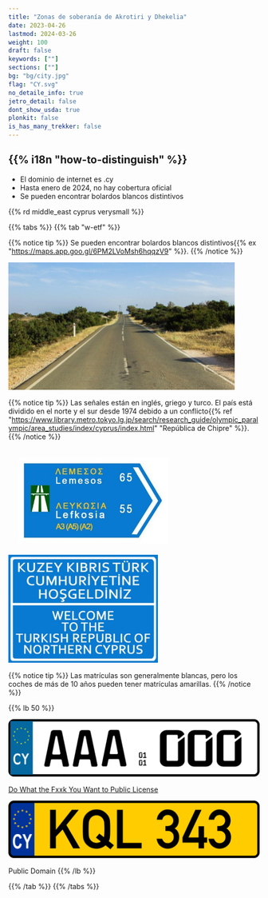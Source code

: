 ```yaml
---
title: "Zonas de soberanía de Akrotiri y Dhekelia"
date: 2023-04-26
lastmod: 2024-03-26
weight: 100
draft: false
keywords: [""]
sections: [""]
bg: "bg/city.jpg"
flag: "CY.svg"
no_detaile_info: true
jetro_detail: false
dont_show_usda: true
plonkit: false
is_has_many_trekker: false
---
```


<div class="main-desciption country-description">
    <h2 class="section-title">{{% i18n "how-to-distinguish" %}}</h2>
    <ul class="rule-list">
        <li>El dominio de internet es <span class="quiz">.cy</span></li>
        <li>Hasta enero de 2024, no hay cobertura oficial</li>
        <li>Se pueden encontrar bolardos blancos distintivos</li>
    </ul>
    {{% rd middle_east cyprus verysmall %}}
</div>

{{% tabs %}}
{{% tab "w-etf" %}}

{{% notice tip %}}
Se pueden encontrar bolardos blancos distintivos{{% ex "https://maps.app.goo.gl/6PM2LVoMsh6hqqzV9" %}}.
{{% /notice %}}

<div class="googlemap-if">
<img src="./cyprus_cavo_greko_national_18.jpg" width="90%">
</div>

{{% notice tip %}}
Las señales están en inglés, griego y turco. El país está dividido en el norte y el sur desde 1974 debido a un conflicto{{% ref "https://www.library.metro.tokyo.lg.jp/search/research_guide/olympic_paralympic/area_studies/index/cyprus/index.html" "República de Chipre" %}}.
{{% /notice %}}

<div class="googlemap-if">
<img src="./bilingual_motorway_direction_sign.jpg" width="300px" style="margin:20px">
<img src="./turkish_republic_northern_cyprus_0.jpg" width="300px">
</div>

{{% notice tip %}}
Las matrículas son generalmente blancas, pero los coches de más de 10 años pueden tener matrículas amarillas.
{{% /notice %}}

{{% lb 50 %}}

![](Cyprus_license_plate_2013_sample.svg)

[Do What the Fxxk You Want to Public License](http://www.wtfpl.net/about/)

![](Cyprus_license_plate_KQL-343.svg)

Public Domain
{{% /lb %}}

{{% /tab %}}
{{% /tabs  %}}
